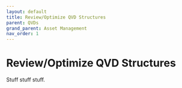 ```yaml
---
layout: default
title: Review/Optimize QVD Structures
parent: QVDs
grand_parent: Asset Management
nav_order: 1
---
```


# Review/Optimize QVD Structures
Stuff stuff stuff.
